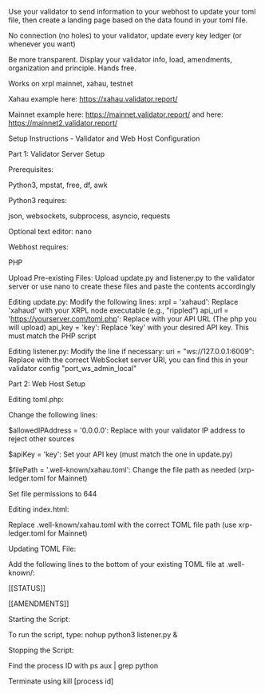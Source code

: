 Use your validator to send information to your webhost to update your toml file, then create a landing page based on the data found in your toml file.

No connection (no holes) to your validator, update every key ledger (or whenever you want)

Be more transparent. Display your validator info, load, amendments, organization and principle. Hands free.

Works on xrpl mainnet, xahau, testnet

Xahau example here: https://xahau.validator.report/

Mainnet example here: https://mainnet.validator.report/ and here: https://mainnet2.validator.report/


Setup Instructions - Validator and Web Host Configuration



Part 1: Validator Server Setup

Prerequisites:

Python3, mpstat, free, df, awk

Python3 requires:

json, websockets, subprocess, asyncio, requests

Optional text editor: nano

Webhost requires:

PHP


Upload Pre-existing Files: Upload update.py and listener.py to the validator server or use nano to create these files and paste the contents accordingly

Editing update.py:
Modify the following lines:
xrpl = 'xahaud': Replace 'xahaud' with your XRPL node executable (e.g., "rippled")
api_url = 'https://yourserver.com/toml.php': Replace with your API URL (The php you will upload)
api_key = 'key': Replace 'key' with your desired API key. This must match the PHP script

Editing listener.py:
Modify the line if necessary:
uri = "ws://127.0.0.1:6009": Replace with the correct WebSocket server URI, you can find this in your validator config "port_ws_admin_local"




Part 2: Web Host Setup

Editing toml.php:

Change the following lines:

$allowedIPAddress = '0.0.0.0': Replace with your validator IP address to reject other sources

$apiKey = 'key': Set your API key (must match the one in update.py)

$filePath = '.well-known/xahau.toml': Change the file path as needed (xrp-ledger.toml for Mainnet)

Set file permissions to 644


Editing index.html:

Replace .well-known/xahau.toml with the correct TOML file path (use xrp-ledger.toml for Mainnet)


Updating TOML File:

Add the following lines to the bottom of your existing TOML file at .well-known/:


[[STATUS]]

[[AMENDMENTS]]

Starting the Script:

To run the script, type: nohup python3 listener.py &


Stopping the Script:

Find the process ID with ps aux | grep python

Terminate using kill [process id]
